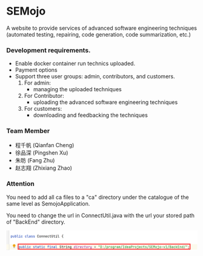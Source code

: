# SEMojo
A website to provide services of advanced software engineering techniques (automated testing, repairing, code generation, code summarization, etc.)

### Development requirements.
+ Enable docker container run technics uploaded.
+ Payment options
+ Support three user groups: admin, contributors,
and customers.
  1. For admin:
       - managing the uploaded techniques
  2. For Contributor:
       - uploading the advanced software engineering techniques
  3. For customers:
       - downloading and feedbacking the techniques 


### Team Member

 + 程千帆 (Qianfan Cheng)
 + 徐品深 (Pingshen Xu)
 + 朱昉 (Fang Zhu)
 + 赵志翔 (Zhixiang Zhao)
  
### Attention
You need to add all ca files to a "ca" directory under the catalogue of the same level as SemojoApplication.

You need to change the url in ConnectUtil.java with the url your stored path of "BackEnd" directory.

![Alt text](https://github.com/JasonAchillious/SEMojo/blob/master/DevDoc/picture/path%20problem.png "path")